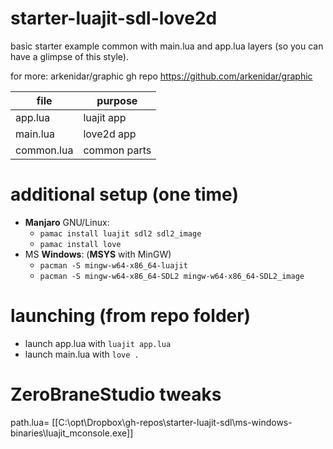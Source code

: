 # starter-luajit-sdl-love2d
basic starter example common with main.lua and app.lua layers (so you can have a glimpse of this style).

for more: arkenidar/graphic gh repo
https://github.com/arkenidar/graphic

| file       | purpose      |
| ---------- | ------------ |
| app.lua    | luajit app   |
| main.lua   | love2d app   |
| common.lua | common parts |

# additional setup (one time)
- **Manjaro** GNU/Linux:
    * `pamac install luajit sdl2 sdl2_image`
    * `pamac install love`
- MS **Windows**: (**MSYS** with MinGW)
    * `pacman -S mingw-w64-x86_64-luajit`
    * `pacman -S mingw-w64-x86_64-SDL2 mingw-w64-x86_64-SDL2_image`

# launching (from repo folder)
- launch app.lua with `luajit app.lua`
- launch main.lua with `love .`

# ZeroBraneStudio tweaks
path.lua= [[C:\opt\Dropbox\gh-repos\starter-luajit-sdl\ms-windows-binaries\luajit_mconsole.exe]]
